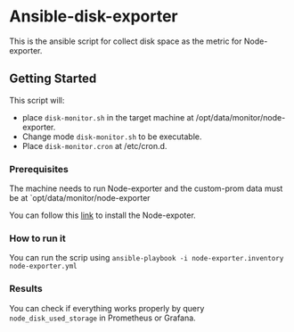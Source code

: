 # Ansible-disk-exporter 
This is the ansible script for collect disk space as the metric for Node-exporter.
## Getting Started 
This script will:
- place `disk-monitor.sh` in the target machine at /opt/data/monitor/node-exporter.
- Change mode `disk-monitor.sh` to be executable.
- Place `disk-monitor.cron` at /etc/cron.d.
### Prerequisites
The machine needs to run Node-exporter and the custom-prom data must be at `opt/data/monitor/node-exporter

You can follow this [link](https://git.proteus-tech.com/infrastructure/prometheus-grafana-deploy) to install the Node-expoter.


### How to run it
You can run the scrip using `ansible-playbook -i node-exporter.inventory node-exporter.yml`

### Results
You can check if everything works properly by query `node_disk_used_storage` in Prometheus or Grafana.
